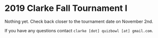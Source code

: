 # 2019 Clarke Fall Tournament I

Nothing yet. Check back closer to the tournament date on November 2nd. 

If you have any questions contact `clarke [dot] quizbowl [at] gmail.com`.
